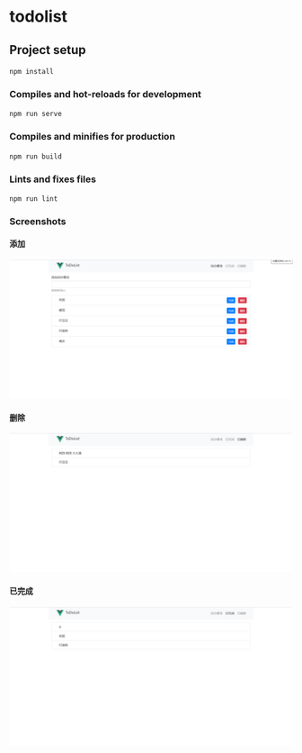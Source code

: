 # todolist

## Project setup
```
npm install
```

### Compiles and hot-reloads for development
```
npm run serve
```

### Compiles and minifies for production
```
npm run build
```

### Lints and fixes files
```
npm run lint
```

### Screenshots
#### 添加
![image](https://github.com/Moshiqu/Vue-3.0/blob/master/todolist/screenshot/todo.jpg)

#### 删除
![image](https://github.com/Moshiqu/Vue-3.0/blob/master/todolist/screenshot/deleted.jpg)

#### 已完成
![image](https://github.com/Moshiqu/Vue-3.0/blob/master/todolist/screenshot/done.jpg)
